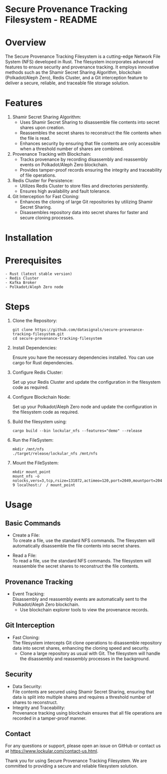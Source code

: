 Secure Provenance Tracking Filesystem - README
==============================================

Overview
========

The Secure Provenance Tracking Filesystem is a cutting-edge Network File System (NFS) developed in Rust. The filesystem incorporates advanced features to ensure security and provenance tracking. It employs innovative methods such as the Shamir Secret Sharing Algorithm, blockchain (Polkadot/Aleph Zero), Redis Cluster, and a Git interception feature to deliver a secure, reliable, and traceable file storage solution.

Features
========

1. Shamir Secret Sharing Algorithm:
 	- Uses Shamir Secret Sharing to disassemble file contents into secret shares upon creation.
 	- Reassembles the secret shares to reconstruct the file contents when the file is read.
 	- Enhances security by ensuring that file contents are only accessible when a threshold number of shares are combined.
2. Provenance Tracking with Blockchain:
 	- Tracks provenance by recording disassembly and reassembly events on Polkadot/Aleph Zero blockchain.
 	- Provides tamper-proof records ensuring the integrity and traceability of file operations.
3. Redis Cluster for Persistence:
 	- Utilizes Redis Cluster to store files and directories  persistently.
 	- Ensures high availability and fault tolerance.
4. Git Interception for Fast Cloning:
 	- Enhances the cloning of large Git repositories by utilizing Shamir Secret Sharing.
 	- Disassembles repository data into secret shares for faster and secure cloning processes.

Installation
============

Prerequisites
=============
 	- Rust (latest stable version)
 	- Redis Cluster
 	- Kafka Broker
 	- Polkadot/Aleph Zero node

Steps
=====
1. Clone the Repository:

      `git clone https://github.com/datasignals/secure-provenance-tracking-filesystem.git`<br>
      `cd secure-provenance-tracking-filesystem`

2. Install Dependencies:

      Ensure you have the necessary dependencies installed. You can use cargo for Rust dependencies.

3. Configure Redis Cluster:

      Set up your Redis Cluster and update the configuration in the filesystem code as required.

4. Configure Blockchain Node:

      Set up your Polkadot/Aleph Zero node and update the configuration in the filesystem code as required.

5. Build the filesystem using:

      `cargo build --bin lockular_nfs --features="demo" --release`

6. Run the FileSystem:

      `mkdir /mnt/nfs`<br>
      `./target/release/lockular_nfs /mnt/nfs`

7. Mount the FileSystem:

      `mkdir mount_point`<br>
      `mount_nfs -o nolocks,vers=3,tcp,rsize=131072,actimeo=120,port=2049,mountport=2049 localhost:/  / mount_point`

Usage
=====

Basic Commands
--------------

 - Create a File:<br>
 To create a file, use the standard NFS commands. The filesystem will automatically disassemble the file contents into secret shares.

- Read a File:<br>
To read a file, use the standard NFS commands. The filesystem will reassemble the secret shares to reconstruct the file contents.

Provenance Tracking
-------------------

 - Event Tracking:<br>
   Disassembly and reassembly events are automatically sent to the Polkadot/Aleph Zero blockchain.
    - Use blockchain explorer tools to view the provenance records.

Git Interception
----------------

 - Fast Cloning:  
   The filesystem intercepts Git clone operations to disassemble repository data into secret shares, enhancing the cloning speed and security.
    - Clone a large repository as usual with Git. The filesystem will handle the disassembly and reassembly processes in the background.

Security
--------

 - Data Security:<br>
   File contents are secured using Shamir Secret Sharing, ensuring that data is split into multiple shares and requires a threshold number of shares to reconstruct.
 - Integrity and Traceability:<br>
   Provenance tracking using blockchain ensures that all file operations are recorded in a tamper-proof manner.

Contact
-------

For any questions or support, please open an issue on GitHub or contact us at https://www.lockular.com/contact-us.html.

Thank you for using Secure Provenance Tracking Filesystem. We are committed to providing a secure and reliable filesystem solution.
